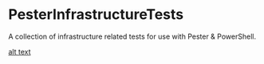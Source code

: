 # PesterInfrastructureTests
A collection of infrastructure related tests for use with Pester &amp; PowerShell.


[alt text](https://raw.githubusercontent.com/EvotecIT/PesterInfrastructureTests/master/PesterAD.png)

